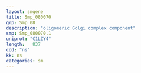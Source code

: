 ```yaml
---
layout: smgene
title: Smp_080070
grp: Smp_08
description: "oligomeric Golgi complex component"
smp: Smp_080070.1
uniprot: "C1LZY4"
length:   837
cdd: "ns"
kk: ns
categories: sm
---
```

